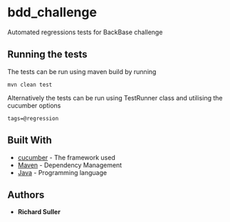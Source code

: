 # bdd_challenge
Automated regressions tests for BackBase challenge

## Running the tests

The tests can be run using maven build by running

```
mvn clean test
```

Alternatively the tests can be run using TestRunner class and utilising the cucumber options

```
tags=@regression
```

## Built With

* [cucumber](https://cucumber.io) - The framework used
* [Maven](https://maven.apache.org/) - Dependency Management
* [Java](https://www.java.com/en/) - Programming language

## Authors

* **Richard Suller**
